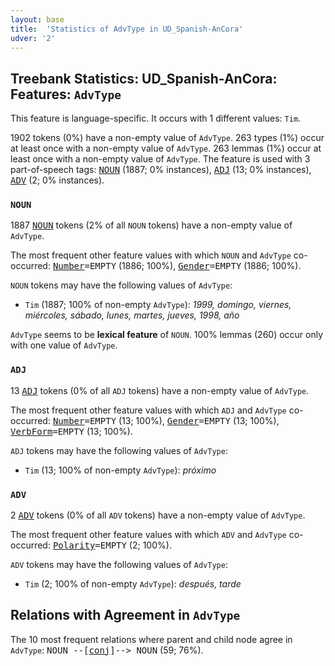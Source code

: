 ```yaml
---
layout: base
title:  'Statistics of AdvType in UD_Spanish-AnCora'
udver: '2'
---
```


## Treebank Statistics: UD_Spanish-AnCora: Features: `AdvType`

This feature is language-specific.
It occurs with 1 different values: `Tim`.

1902 tokens (0%) have a non-empty value of `AdvType`.
263 types (1%) occur at least once with a non-empty value of `AdvType`.
263 lemmas (1%) occur at least once with a non-empty value of `AdvType`.
The feature is used with 3 part-of-speech tags: <tt><a href="es_ancora-pos-NOUN.html">NOUN</a></tt> (1887; 0% instances), <tt><a href="es_ancora-pos-ADJ.html">ADJ</a></tt> (13; 0% instances), <tt><a href="es_ancora-pos-ADV.html">ADV</a></tt> (2; 0% instances).

### `NOUN`

1887 <tt><a href="es_ancora-pos-NOUN.html">NOUN</a></tt> tokens (2% of all `NOUN` tokens) have a non-empty value of `AdvType`.

The most frequent other feature values with which `NOUN` and `AdvType` co-occurred: <tt><a href="es_ancora-feat-Number.html">Number</a></tt><tt>=EMPTY</tt> (1886; 100%), <tt><a href="es_ancora-feat-Gender.html">Gender</a></tt><tt>=EMPTY</tt> (1886; 100%).

`NOUN` tokens may have the following values of `AdvType`:

* `Tim` (1887; 100% of non-empty `AdvType`): <em>1999, domingo, viernes, miércoles, sábado, lunes, martes, jueves, 1998, año</em>

`AdvType` seems to be **lexical feature** of `NOUN`. 100% lemmas (260) occur only with one value of `AdvType`.

### `ADJ`

13 <tt><a href="es_ancora-pos-ADJ.html">ADJ</a></tt> tokens (0% of all `ADJ` tokens) have a non-empty value of `AdvType`.

The most frequent other feature values with which `ADJ` and `AdvType` co-occurred: <tt><a href="es_ancora-feat-Number.html">Number</a></tt><tt>=EMPTY</tt> (13; 100%), <tt><a href="es_ancora-feat-Gender.html">Gender</a></tt><tt>=EMPTY</tt> (13; 100%), <tt><a href="es_ancora-feat-VerbForm.html">VerbForm</a></tt><tt>=EMPTY</tt> (13; 100%).

`ADJ` tokens may have the following values of `AdvType`:

* `Tim` (13; 100% of non-empty `AdvType`): <em>próximo</em>

### `ADV`

2 <tt><a href="es_ancora-pos-ADV.html">ADV</a></tt> tokens (0% of all `ADV` tokens) have a non-empty value of `AdvType`.

The most frequent other feature values with which `ADV` and `AdvType` co-occurred: <tt><a href="es_ancora-feat-Polarity.html">Polarity</a></tt><tt>=EMPTY</tt> (2; 100%).

`ADV` tokens may have the following values of `AdvType`:

* `Tim` (2; 100% of non-empty `AdvType`): <em>después, tarde</em>

## Relations with Agreement in `AdvType`

The 10 most frequent relations where parent and child node agree in `AdvType`:
<tt>NOUN --[<tt><a href="es_ancora-dep-conj.html">conj</a></tt>]--> NOUN</tt> (59; 76%).

